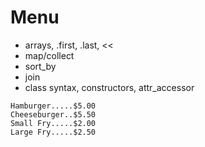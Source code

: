 # Menu

- arrays, .first, .last, <<
- map/collect
- sort_by
- join
- class syntax, constructors, attr_accessor

```
Hamburger.....$5.00
Cheeseburger..$5.50
Small Fry.....$2.00
Large Fry.....$2.50
```
